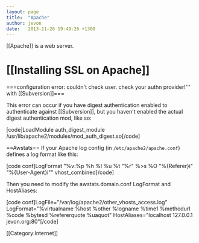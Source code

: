 ```yaml
---
layout: page
title:  "Apache"
author: jevon
date:   2013-11-26 19:49:26 +1300
---
```


[[Apache]] is a web server.

# [[Installing SSL on Apache]]

===configuration error: couldn't check user. check your authn provider!''' with [[Subversion]]===

This error can occur if you have digest authentication enabled to authenticate against [[Subversion]], but you haven't enabled the actual digest authentication mod, like so:

[code]LoadModule auth_digest_module /usr/lib/apache2/modules/mod_auth_digest.so[/code]

==Awstats==
If your Apache log config (in `/etc/apache2/apache.conf`) defines a log format like this:

[code conf]LogFormat "%v:%p %h %l %u %t "%r" %>s %O "%{Referer}i" "%{User-Agent}i"" vhost_combined[/code]

Then you need to modify the awstats.domain.conf LogFormat and HostAliases:

[code conf]LogFile="/var/log/apache2/other_vhosts_access.log"
LogFormat="%virtualname %host %other %logname %time1 %methodurl %code %bytesd %refererquote %uaquot"
HostAliases="localhost 127.0.0.1 jevon.org:80"[/code]

[[Category:Internet]]